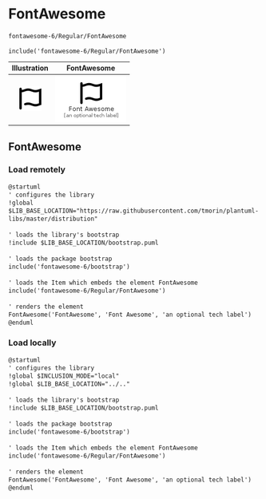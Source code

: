 # FontAwesome


```text
fontawesome-6/Regular/FontAwesome
```

```text
include('fontawesome-6/Regular/FontAwesome')
```



| Illustration | FontAwesome |
| :---: | :---: |
| ![illustration for Illustration](../../fontawesome-6/Regular/FontAwesome.png) | ![illustration for FontAwesome](../../fontawesome-6/Regular/FontAwesome.Local.png) |




## FontAwesome

### Load remotely
```plantuml
@startuml
' configures the library
!global $LIB_BASE_LOCATION="https://raw.githubusercontent.com/tmorin/plantuml-libs/master/distribution"

' loads the library's bootstrap
!include $LIB_BASE_LOCATION/bootstrap.puml

' loads the package bootstrap
include('fontawesome-6/bootstrap')

' loads the Item which embeds the element FontAwesome
include('fontawesome-6/Regular/FontAwesome')

' renders the element
FontAwesome('FontAwesome', 'Font Awesome', 'an optional tech label')
@enduml
```

### Load locally
```plantuml
@startuml
' configures the library
!global $INCLUSION_MODE="local"
!global $LIB_BASE_LOCATION="../.."

' loads the library's bootstrap
!include $LIB_BASE_LOCATION/bootstrap.puml

' loads the package bootstrap
include('fontawesome-6/bootstrap')

' loads the Item which embeds the element FontAwesome
include('fontawesome-6/Regular/FontAwesome')

' renders the element
FontAwesome('FontAwesome', 'Font Awesome', 'an optional tech label')
@enduml
```

